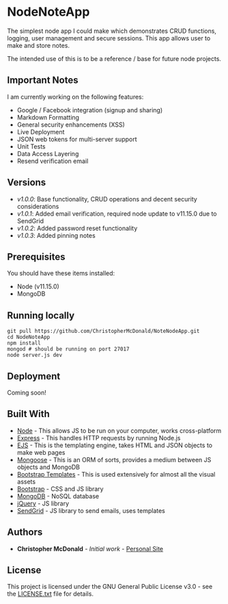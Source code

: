 # NodeNoteApp

The simplest node app I could make which demonstrates CRUD functions, logging, user management and secure sessions. This app allows user to make and store notes.

The intended use of this is to be a reference / base for future node projects.

## Important Notes

I am currently working on the following features:
- Google / Facebook integration (signup and sharing)
- Markdown Formatting
- General security enhancements (XSS)
- Live Deployment
- JSON web tokens for multi-server support
- Unit Tests
- Data Access Layering
- Resend verification email

## Versions

- *v1.0.0*: Base functionality, CRUD operations and decent security considerations
- *v1.0.1*: Added email verification, required node update to v11.15.0 due to SendGrid
- *v1.0.2*: Added password reset functionality
- *v1.0.3*: Added pinning notes

## Prerequisites

You should have these items installed:
- Node (v11.15.0)
- MongoDB

## Running locally

```
git pull https://github.com/ChristopherMcDonald/NoteNodeApp.git
cd NodeNoteApp
npm install
mongod # should be running on port 27017
node server.js dev
```

## Deployment

Coming soon!

## Built With

* [Node](https://nodejs.org/en/) - This allows JS to be run on your computer, works cross-platform
* [Express](https://expressjs.com) - This handles HTTP requests by running Node.js
* [EJS](https://ejs.co) - This is the templating engine, takes HTML and JSON objects to make web pages
* [Mongoose](https://mongoosejs.com) - This is an ORM of sorts, provides a medium between JS objects and MongoDB
* [Bootstrap Templates](https://startbootstrap.com/themes/) - This is used extensively for almost all the visual assets
* [Bootstrap](https://getbootstrap.com) - CSS and JS library
* [MongoDB](https://www.mongodb.com) - NoSQL database
* [jQuery](https://jquery.com) - JS library
* [SendGrid](https://sendgrid.com) - JS library to send emails, uses templates

## Authors

* **Christopher McDonald** - *Initial work* - [Personal Site](https://christophermcdonald.me)

## License

This project is licensed under the GNU General Public License v3.0 - see the [LICENSE.txt](LICENSE.txt) file for details.
